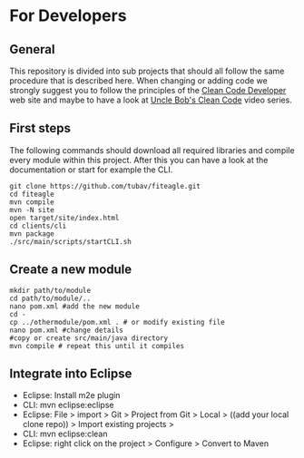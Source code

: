 For Developers
==============

General
-------
This repository is divided into sub projects that should all follow the
same procedure that is described here. When changing or adding code we
strongly suggest you to follow the principles of the [Clean Code
Developer](http://www.clean-code-developer.com) web site and maybe to
have a look at [Uncle Bob's Clean Code](http://www.cleancoders.com/)
video series.

First steps
-----------

The following commands should download all required libraries and
compile every module within this project. After this you can have a look at
the documentation or start for example the CLI.

    git clone https://github.com/tubav/fiteagle.git
    cd fiteagle
    mvn compile
    mvn -N site
    open target/site/index.html
    cd clients/cli
    mvn package
    ./src/main/scripts/startCLI.sh

Create a new module
-------------------

    mkdir path/to/module
    cd path/to/module/..
    nano pom.xml #add the new module
    cd -
    cp ../othermodule/pom.xml . # or modify existing file
    nano pom.xml #change details
    #copy or create src/main/java directory
    mvn compile # repeat this until it compiles

Integrate into Eclipse
----------------------
 * Eclipse: Install m2e plugin
 * CLI: mvn eclipse:eclipse
 * Eclipse: File > import > Git > Project from Git > Local >
   ((add your local clone repo)) > Import existing projects > 
 * CLI: mvn eclipse:clean
 * Eclipse: right click on the project > Configure > Convert to Maven
